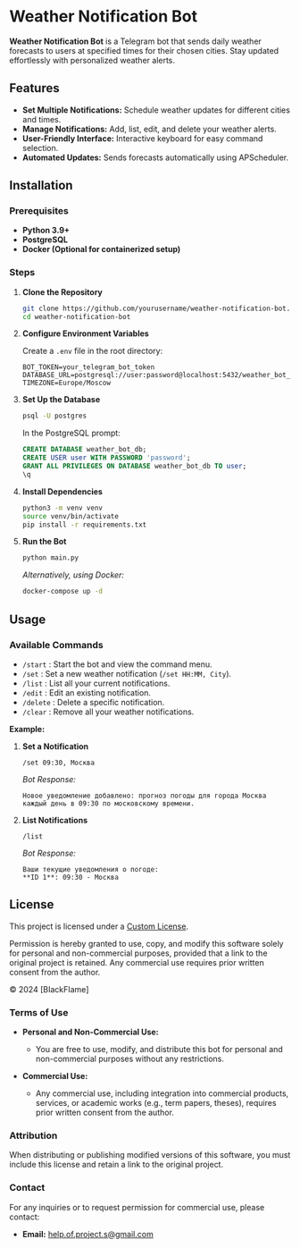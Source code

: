 # Weather Notification Bot

**Weather Notification Bot** is a Telegram bot that sends daily weather forecasts to users at specified times for their chosen cities. Stay updated effortlessly with personalized weather alerts.

## Features

- **Set Multiple Notifications:** Schedule weather updates for different cities and times.
- **Manage Notifications:** Add, list, edit, and delete your weather alerts.
- **User-Friendly Interface:** Interactive keyboard for easy command selection.
- **Automated Updates:** Sends forecasts automatically using APScheduler.

## Installation

### Prerequisites

- **Python 3.9+**
- **PostgreSQL**
- **Docker (Optional for containerized setup)**

### Steps

1. **Clone the Repository**

   ```bash
   git clone https://github.com/yourusername/weather-notification-bot.git
   cd weather-notification-bot
   ```

2. **Configure Environment Variables**

   Create a `.env` file in the root directory:

   ```env
   BOT_TOKEN=your_telegram_bot_token
   DATABASE_URL=postgresql://user:password@localhost:5432/weather_bot_db
   TIMEZONE=Europe/Moscow
   ```

3. **Set Up the Database**

   ```bash
   psql -U postgres
   ```

   In the PostgreSQL prompt:

   ```sql
   CREATE DATABASE weather_bot_db;
   CREATE USER user WITH PASSWORD 'password';
   GRANT ALL PRIVILEGES ON DATABASE weather_bot_db TO user;
   \q
   ```

4. **Install Dependencies**

   ```bash
   python3 -m venv venv
   source venv/bin/activate
   pip install -r requirements.txt
   ```

5. **Run the Bot**

   ```bash
   python main.py
   ```

   *Alternatively, using Docker:*

   ```bash
   docker-compose up -d
   ```

## Usage

### Available Commands

- `/start` : Start the bot and view the command menu.
- `/set` : Set a new weather notification (`/set HH:MM, City`).
- `/list` : List all your current notifications.
- `/edit` : Edit an existing notification.
- `/delete` : Delete a specific notification.
- `/clear` : Remove all your weather notifications.

**Example:**

1. **Set a Notification**

   ```
   /set 09:30, Москва
   ```

   *Bot Response:*

   ```
   Новое уведомление добавлено: прогноз погоды для города Москва каждый день в 09:30 по московскому времени.
   ```

2. **List Notifications**

   ```
   /list
   ```

   *Bot Response:*

   ```
   Ваши текущие уведомления о погоде:
   **ID 1**: 09:30 - Москва
   ```



## License

This project is licensed under a [Custom License](LICENSE).

Permission is hereby granted to use, copy, and modify this software solely for personal and non-commercial purposes, provided that a link to the original project is retained. Any commercial use requires prior written consent from the author.


© 2024 [BIackFIame]

### Terms of Use

- **Personal and Non-Commercial Use:**
  - You are free to use, modify, and distribute this bot for personal and non-commercial purposes without any restrictions.

- **Commercial Use:**
  - Any commercial use, including integration into commercial products, services, or academic works (e.g., term papers, theses), requires prior written consent from the author.

### Attribution

When distributing or publishing modified versions of this software, you must include this license and retain a link to the original project.

### Contact

For any inquiries or to request permission for commercial use, please contact:

- **Email:** help.of.project.s@gmail.com